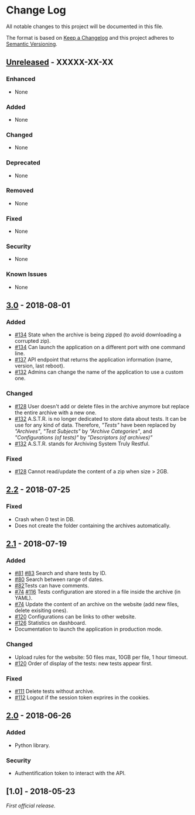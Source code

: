 # Change Log
All notable changes to this project will be documented in this file.

The format is based on [Keep a Changelog](http://keepachangelog.com/)
and this project adheres to [Semantic Versioning](http://semver.org/).

## [Unreleased] - XXXXX-XX-XX
### Enhanced
- None

### Added
- None

### Changed
- None

### Deprecated
- None

### Removed
- None

### Fixed
- None

### Security
- None

### Known Issues
- None

## [3.0] - 2018-08-01

### Added
- [#134](https://gitlab.aldebaran.lan/hardware-test/astr/issues/134) State when the archive is being zipped (to avoid downloading a corrupted zip).
- [#134](https://gitlab.aldebaran.lan/hardware-test/astr/issues/134) Can launch the application on a different port with one command line.
- [#137](https://gitlab.aldebaran.lan/hardware-test/astr/issues/137) API endpoint that returns the application information (name, version, last reboot).
- [#132](https://gitlab.aldebaran.lan/hardware-test/astr/issues/132) Admins can change the name of the application to use a custom one.

### Changed
- [#128](https://gitlab.aldebaran.lan/hardware-test/astr/issues/128) User doesn't add or delete files in the archive anymore but replace the entire archive with a new one.
- [#132](https://gitlab.aldebaran.lan/hardware-test/astr/issues/132) A.S.T.R. is no longer dedicated to store data about tests. It can be use for any kind of data. Therefore, *"Tests"* have been replaced by *"Archives"*, *"Test Subjects"* by *"Archive Categories"*, and *"Configurations (of tests)"* by *"Descriptors (of archives)"*
- [#132](https://gitlab.aldebaran.lan/hardware-test/astr/issues/132) A.S.T.R. stands for Archiving System Truly Restful.

### Fixed
- [#128](https://gitlab.aldebaran.lan/hardware-test/astr/issues/128) Cannot read/update the content of a zip when size > 2GB.

## [2.2] - 2018-07-25

### Fixed
- Crash when 0 test in DB.
- Does not create the folder containing the archives automatically.

## [2.1] - 2018-07-19

### Added
- [#81](https://gitlab.aldebaran.lan/hardware-test/astr/issues/81) [#83](https://gitlab.aldebaran.lan/hardware-test/astr/issues/83) Search and share tests by ID.
- [#80](https://gitlab.aldebaran.lan/hardware-test/astr/issues/80) Search between range of dates.
- [#82](https://gitlab.aldebaran.lan/hardware-test/astr/issues/82)Tests can have comments.
- [#74](https://gitlab.aldebaran.lan/hardware-test/astr/issues/74) [#116](https://gitlab.aldebaran.lan/hardware-test/astr/issues/116) Tests configuration are stored in a file inside the archive (in YAML).
- [#74](https://gitlab.aldebaran.lan/hardware-test/astr/issues/74) Update the content of an archive on the website (add new files, delete exisiting ones).
- [#120](https://gitlab.aldebaran.lan/hardware-test/astr/issues/120) Configurations can be links to other website.
- [#126](https://gitlab.aldebaran.lan/hardware-test/astr/issues/126) Statistics on dashboard.
- Documentation to launch the application in production mode.

### Changed
- Upload rules for the website: 50 files max, 10GB per file, 1 hour timeout.
- [#120](https://gitlab.aldebaran.lan/hardware-test/astr/issues/120) Order of display of the tests: new tests appear first.

### Fixed
- [#111](https://gitlab.aldebaran.lan/hardware-test/astr/issues/111) Delete tests without archive.
- [#112](https://gitlab.aldebaran.lan/hardware-test/astr/issues/112) Logout if the session token exprires in the cookies.

## [2.0] - 2018-06-26

### Added
- Python library.

### Security
- Authentification token to interact with the API.

## [1.0] - 2018-05-23

*First official release.*

[Unreleased]: https://gitlab.aldebaran.lan/hardware-test/astr/compare/v3.0...HEAD
[3.0]: https://gitlab.aldebaran.lan/hardware-test/astr/compare/v2.2...v3.0
[2.2]: https://gitlab.aldebaran.lan/hardware-test/astr/compare/v2.1...v2.2
[2.1]: https://gitlab.aldebaran.lan/hardware-test/astr/compare/v2.0...v2.1
[2.0]: https://gitlab.aldebaran.lan/hardware-test/astr/compare/v1.0...v2.0

